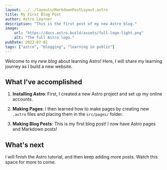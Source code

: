 ```yaml
---
layout: ../../layouts/MarkdownPostLayout.astro
title: My First Blog Post
author: Astro Learner
description: "This is the first post of my new Astro blog."
image:
    url: "https://docs.astro.build/assets/full-logo-light.png"
    alt: "The full Astro logo."
pubDate: 2022-07-01
tags: ["astro", "blogging", "learning in public"]
---
```

Welcome to my _new blog_ about learning Astro! Here, I will share my learning journey as I build a new website.

## What I've accomplished

1. **Installing Astro**: First, I created a new Astro project and set up my online accounts.

2. **Making Pages**: I then learned how to make pages by creating new `.astro` files and placing them in the `src/pages/` folder.

3. **Making Blog Posts**: This is my first blog post! I now have Astro pages and Markdown posts!

## What's next

I will finish the Astro tutorial, and then keep adding more posts. Watch this space for more to come.